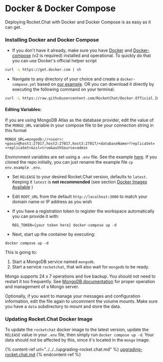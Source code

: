 # Docker & Docker Compose

Deploying Rocket.Chat with Docker and Docker Compose is as easy as it can get.

### Installing Docker and Docker Compose

* If you don't have it already, make sure you have [Docker](https://docs.docker.com/install) and [Docker-compose](https://docs.docker.com/compose/install/) (v2 is required) installed and operational. To quickly do that you can use Docker's official helper script

```bash
curl -L https://get.docker.com | sh
```

* Navigate to any directory of your choice and create a `docker-compose.yml` based on [our example](https://github.com/RocketChat/Docker.Official.Image/blob/master/compose.yml). OR you can download it directly by executing the following command on your terminal.

```bash
curl -L https://raw.githubusercontent.com/RocketChat/Docker.Official.Image/master/compose.yml -O
```

#### **Editing Variables:**

If you are using MongoDB Atlas as the database provider, edit the value of the `MONGO_URL` variable in your compose file to be your connection string in this format

`MONGO_URL=mongodb://<user>:<pass>@host1:27017,host2:27017,host3:27017/<databaseName>?replicaSet=<replicaSet>&ssl=true&authSource=admin`

Environment variables are set using a `.env` file. See the example [here](https://github.com/RocketChat/Docker.Official.Image/blob/master/env.example). If you cloned the repo initially, you can just rename the example file `cp env.example .env`.&#x20;

* Set `RELEASE` to your desired Rocket.Chat version, defaults to `latest`. Keeping it `latest` is **not recommended** (see section [Docker Images Available](docker-containers/available-images.md) )
* Edit `ROOT_URL` from the default `http://localhost:3000` to match your domain name or IP address as you wish
*   If you have a registration token to register the workspace automatically you can provide it with:

    ```
    REG_TOKEN={your token here} docker-compose up -d
    ```
* Next, start up the container by executing:

```
docker compose up -d
```

This is going to:

1. Start a MongoDB service named `mongodb`.
2. Start a service `rocketchat`, that will also wait for `mongodb` to be ready.

Mongo supports 24 x 7 operations and live backup. You should not need to restart it too frequently. See [MongoDB documentation](https://www.mongodb.com/docs/manual/) for proper operation and management of a Mongo server.

Optionally, if you want to manage your messages and configuration information, edit the file again to uncomment the volume mounts. Make sure you have a `data` subdirectory to mount and store the data.

### Updating Rocket.Chat Docker Image

To update the `rocketchat` docker image to the latest version, update the `RELEASE` value in your `.env` file, then simply run `docker compose up -d`. Your data should not be affected by this, since it's located in the `mongo` image.

{% content-ref url="../../../upgrading-rocket.chat.md" %}
[upgrading-rocket.chat.md](../../../upgrading-rocket.chat.md)
{% endcontent-ref %}
